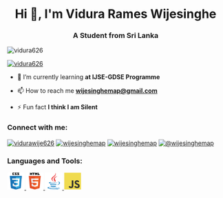 <h1 align="center">Hi 👋, I'm Vidura Rames Wijesinghe</h1>
<h3 align="center">A Student from Sri Lanka</h3>

<p align="left"> <img src="https://komarev.com/ghpvc/?username=vidura626&label=Profile%20views&color=0e75b6&style=flat" alt="vidura626" /> </p>

<p align="left"> <a href="https://github.com/ryo-ma/github-profile-trophy"><img src="https://github-profile-trophy.vercel.app/?username=vidura626" alt="vidura626" /></a> </p>

- 🌱 I’m currently learning **at IJSE-GDSE Programme**

- 📫 How to reach me **wijesinghemap@gmail.com**

- ⚡ Fun fact **I think I am Silent**

<h3 align="left">Connect with me:</h3>
<p align="left">
<a href="https://linkedin.com/in/vidurawije626" target="blank"><img align="center" src="https://raw.githubusercontent.com/rahuldkjain/github-profile-readme-generator/master/src/images/icons/Social/linked-in-alt.svg" alt="vidurawije626" height="30" width="40" /></a>
<a href="https://www.hackerrank.com/wijesinghemap" target="blank"><img align="center" src="https://raw.githubusercontent.com/rahuldkjain/github-profile-readme-generator/master/src/images/icons/Social/hackerrank.svg" alt="wijesinghemap" height="30" width="40" /></a>
<a href="https://www.leetcode.com/wijesinghemap" target="blank"><img align="center" src="https://raw.githubusercontent.com/rahuldkjain/github-profile-readme-generator/master/src/images/icons/Social/leet-code.svg" alt="wijesinghemap" height="30" width="40" /></a>
<a href="https://www.hackerearth.com/@wijesinghemap" target="blank"><img align="center" src="https://raw.githubusercontent.com/rahuldkjain/github-profile-readme-generator/master/src/images/icons/Social/hackerearth.svg" alt="@wijesinghemap" height="30" width="40" /></a>
</p>

<h3 align="left">Languages and Tools:</h3>
<p align="left"> <a href="https://www.w3schools.com/css/" target="_blank" rel="noreferrer"> <img src="https://raw.githubusercontent.com/devicons/devicon/master/icons/css3/css3-original-wordmark.svg" alt="css3" width="40" height="40"/> </a> <a href="https://www.w3.org/html/" target="_blank" rel="noreferrer"> <img src="https://raw.githubusercontent.com/devicons/devicon/master/icons/html5/html5-original-wordmark.svg" alt="html5" width="40" height="40"/> </a> <a href="https://www.java.com" target="_blank" rel="noreferrer"> <img src="https://raw.githubusercontent.com/devicons/devicon/master/icons/java/java-original.svg" alt="java" width="40" height="40"/> </a> <a href="https://developer.mozilla.org/en-US/docs/Web/JavaScript" target="_blank" rel="noreferrer"> <img src="https://raw.githubusercontent.com/devicons/devicon/master/icons/javascript/javascript-original.svg" alt="javascript" width="40" height="40"/> </a> </p>
